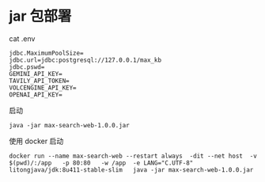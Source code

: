 # jar 包部署

cat .env

```shell
jdbc.MaximumPoolSize=
jdbc.url=jdbc:postgresql://127.0.0.1/max_kb
jdbc.pswd=
GEMINI_API_KEY=
TAVILY_API_TOKEN=
VOLCENGINE_API_KEY=
OPENAI_API_KEY=
```

启动

```
java -jar max-search-web-1.0.0.jar
```

使用 docker 启动

```
docker run --name max-search-web --restart always  -dit --net host  -v $(pwd)/:/app   -p 80:80   -w /app  -e LANG="C.UTF-8" litongjava/jdk:8u411-stable-slim   java -jar max-search-web-1.0.0.jar
```
